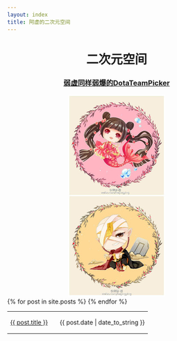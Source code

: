 ```yaml
---
layout: index
title: 阿虚的二次元空间
---
```


<center><h1 id="section"><strong>二次元空间</strong></h1></center>


<center><h3 id="section"><a href="http://dota.weakyon.com">弱虚同样弱爆的DotaTeamPicker</a></h3></center>

<center><div class="logo-image"><img src="log.jpg" alt="阿虚logo" /></div></center>

<table id="list">
	{% for post in site.posts %}
 	 <tr>
    	<td class="list-title"><a href="{{ site.baseurl }}{{ post.url }}">{{ post.title }}</a></td>
    	<td class="list-span"><p><span></span></p></td>
    	<td class="list-date"><p>{{ post.date | date_to_string }}</p></td>
 	 </tr>
  	{% endfor %}
</table>
